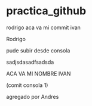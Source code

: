 # practica_github
rodrigo
aca va mi commit ivan


Rodrigo

pude subir desde consola

sadjsdasadfsadsda



ACA VA MI NOMBRE IVAN


(comit consola 1)

agregado por Andres

